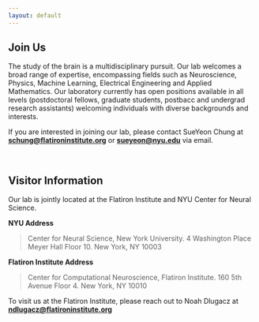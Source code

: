 ```yaml
---
layout: default
---
```


<div class="container">

<h2> Join Us </h2>

The study of the brain is a multidisciplinary pursuit. Our lab welcomes a broad range of expertise, encompassing fields such as  Neuroscience, Physics, Machine Learning, Electrical Engineering and Applied Mathematics. Our laboratory currently has open positions available in all levels (postdoctoral fellows, graduate students, postbacc and undergrad research assistants) welcoming individuals with diverse backgrounds and interests.

If you are interested in joining our lab, please contact SueYeon Chung at <b>schung@flatironinstitute.org</b> or <b>sueyeon@nyu.edu</b> via email.


<br>

<h2> Visitor Information </h2>

Our lab is jointly located at the Flatiron Institute and NYU Center for Neural Science. 
 
 <p>
<b>NYU Address</b>                                       
<blockquote> Center for Neural Science, New York University. 4 Washington Place Meyer Hall Floor 10. New York, NY 10003 </blockquote>

<b>Flatiron Institute Address</b>
<blockquote> Center for Computational Neuroscience, Flatiron Institute. 160 5th Avenue Floor 4. New York, NY 10010 </blockquote>
</p>

To visit us at the Flatiron Institute, please reach out to Noah Dlugacz at <b>ndlugacz@flatironinstitute.org</b> 

</div>
